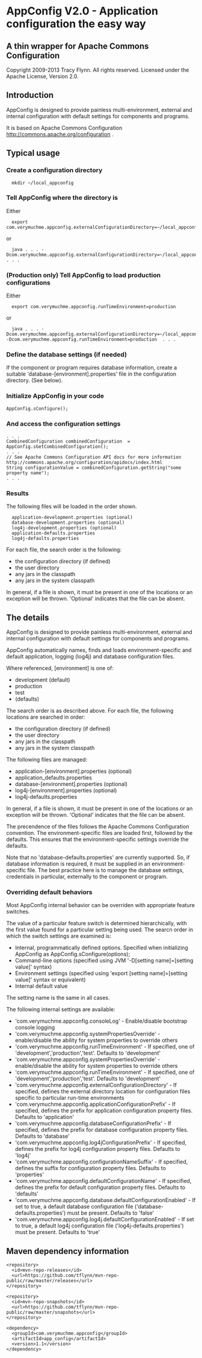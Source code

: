 
# AppConfig V2.0 - Application configuration the easy way

## A thin wrapper for Apache Commons Configuration

Copyright 2009-2013 Tracy Flynn. All rights reserved. Licensed under the Apache License, Version 2.0.

## Introduction

AppConfig is designed to provide painless multi-environment, external and internal configuration with default settings for components and programs.

It is based on Apache Commons Configuration http://commons.apache.org/configuration .

## Typical usage


### Create a configuration directory

      mkdir ~/local_appconfig
    

### Tell AppConfig where the directory is

Either

      export com.verymuchme.appconfig.externalConfigurationDirectory=~/local_appconfig

or

      java . . . -Dcom.verymuchme.appconfig.externalConfigurationDirectory=~/local_appconfig . . .
      
### (Production only) Tell AppConfig to load production configurations

Either

      export com.verymuchme.appconfig.runTimeEnvironment=production

or

      java . . . -Dcom.verymuchme.appconfig.externalConfigurationDirectory=~/local_appconfig -Dcom.verymuchme.appconfig.runTimeEnvironment=production  . . .


### Define the database settings (if needed)

If the component or program requires database information, create a suitable 'database-[environment].properties' file in the configuration directory. (See below).

### Initialize AppConfig in your code

    
    AppConfig.sConfigure();
    
### And access the configuration settings

    
    . . .
    CombinedConfiguration combinedConfiguration  = AppConfig.sGetCombinedConfiguration();
    . . .
    // See Apache Commons Configuration API docs for more information http://commons.apache.org/configuration/apidocs/index.html
    String configurationValue = combinedConfiguration.getString("some property name"); 
    . . .
    

### Results

The following files will be loaded in the order shown. 

      application-development.properties (optional)
      database-development.properties (optional)
      log4j-development.properties (optional)
      application-defaults.properties
      log4j-defaults.properties

For each file, the search order is the following:

 * the configuration directory (if defined)
 * the user directory
 * any jars in the classpath
 * any jars in the system classpath
 
In general, if a file is shown, it must be present in one of the locations or an exception will be thrown. 'Optional' indicates that the file can be absent.

## The details

AppConfig is designed to provide painless multi-environment, external and internal configuration with default settings for components and programs.

AppConfig automatically names, finds and loads environment-specific and default application, logging (log4j) and database configuration files. 

Where referenced, [environment] is one of:

* development (default)
* production
* test
* (defaults)

The search order is as described above. For each file, the following locations are searched in order:

 * the configuration directory (if defined)
 * the user directory
 * any jars in the classpath
 * any jars in the system classpath
  
The following files are managed:

* application-[environment].properties (optional)
* application_defaults.properties
* database-[environment].properties (optional)
* log4j-[environment].properties (optional)
* log4j-defaults.properties 

In general, if a file is shown, it must be present in one of the locations or an exception will be thrown. 'Optional' indicates that the file can be absent.

The precendence of the files follows the Apache Commons Configuration convention. The environment-specific files are loaded first, followed by the defaults. This ensures that the environment-specific settings override the defaults. 

Note that no 'database-defaults.properties' are currently supported. So, if database information is required, it must be supplied in an environment-specific file. The best practice here is to manage the database settings, credentials in particular, externally to the component or program.

### Overriding default behaviors

Most AppConfig internal behavior can be overriden with appropriate feature switches. 

The value of a particular feature switch is determined hierarchically, with the first value found for a particular setting being used. The searcn order in which the switch settings are examined is:

* Internal, programmatically defined options. Specified when initializing AppConfig as AppConfig.sConfigure(options);
* Command-line options (specified using JVM '-D[setting name]=[setting value]' syntax)
* Environment settings (specified using 'export [setting name]=[setting value]' syntax or equivalent)
* Internal default value

The setting name is the same in all cases.

The following internal settings are available:

* 'com.verymuchme.appconfig.consoleLog' - Enable/disable bootstrap console logging
* 'com.verymuchme.appconfig.systemPropertiesOverride' - enable/disable the ability for system properties to override others
* 'com.verymuchme.appconfig.runTimeEnvironment' - If specified, one of 'development','production','test'. Defaults to 'development'
* 'com.verymuchme.appconfig.systemPropertiesOverride' - enable/disable the ability for system properties to override others
* 'com.verymuchme.appconfig.runTimeEnvironment' - If specified, one of 'development','production','test'. Defaults to 'development'
* 'com.verymuchme.appconfig.externalConfigurationDirectory' - If specified, defines the external directory location for configuration files specific to particular run-time environments
* 'com.verymuchme.appconfig.applicationConfigurationPrefix' - If specified, defines the prefix for application configuration property files. Defaults to 'application'
* 'com.verymuchme.appconfig.databaseConfigurationPrefix' - If specified, defines the prefix for database configuration property files. Defaults to 'database'
* 'com.verymuchme.appconfig.log4jConfigurationPrefix' - If specified, defines the prefix for log4j configuration property files. Defaults to 'log4j'
* 'com.verymuchme.appconfig.configurationNameSuffix' - If specified, defines the suffix for configuration property files. Defaults to 'properties'
* 'com.verymuchme.appconfig.defaultConfigurationName' - If specified, defines the prefix for default configuration property files. Defaults to 'defaults'
* 'com.verymuchme.appconfig.database.defaultConfigurationEnabled' - If set to true, a default database configuration file ('database-defaults.properties') must be present. Defaults to 'false'
* 'com.verymuchme.appconfig.log4j.defaultConfigurationEnabled' - If set to true, a default log4j configuration file ('log4j-defaults.properties') must be present. Defaults to 'true'

## Maven dependency information

    <repository>
      <id>mvn-repo-releases</id>
      <url>https://github.com/tflynn/mvn-repo-public/raw/master/releases</url>
    </repository>
         
    <repository>
      <id>mvn-repo-snapshots</id>
      <url>https://github.com/tflynn/mvn-repo-public/raw/master/snapshots</url>
    </repository>

    <dependency>
      <groupId>com.verymuchme.appconfig</groupId>
      <artifactId>app_config</artifactId>
      <version>1.1</version>
    </dependency>
